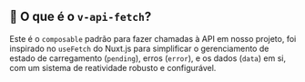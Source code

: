 ## **🚀 O que é o `v-api-fetch`?**

Este é o `composable` padrão para fazer chamadas à API em nosso projeto, foi inspirado no `useFetch` do Nuxt.js para simplificar o gerenciamento de estado de carregamento (`pending`), erros (`error`), e os dados (`data`) em si, com um sistema de reatividade robusto e configurável.